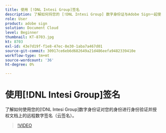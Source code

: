 ```yaml
---
title: 使用 [!DNL Intesi Group]签名
description: 了解如何将您的 [!DNL Intesi Group] 数字身份证与Adobe Sign一起使用
role: User
product: adobe sign
solution: Document Cloud
level: Beginner
thumbnail: KT-8703.jpg
kt: 8703
exl-id: 43e7d19f-f1e8-47ec-8e30-1aba7a467d01
source-git-commit: 30917ce6eb6d682649a21d486eefa9482339410e
workflow-type: tm+mt
source-wordcount: '36'
ht-degree: 0%

---
```


# 使用[!DNL Intesi Group]签名

了解如何使用您的[!DNL Intesi Group]数字身份证对您的身份进行身份验证并授权文档上的远程数字签名（云签名）。

>[!VIDEO](https://video.tv.adobe.com/v/336989?hidetitle=true)

